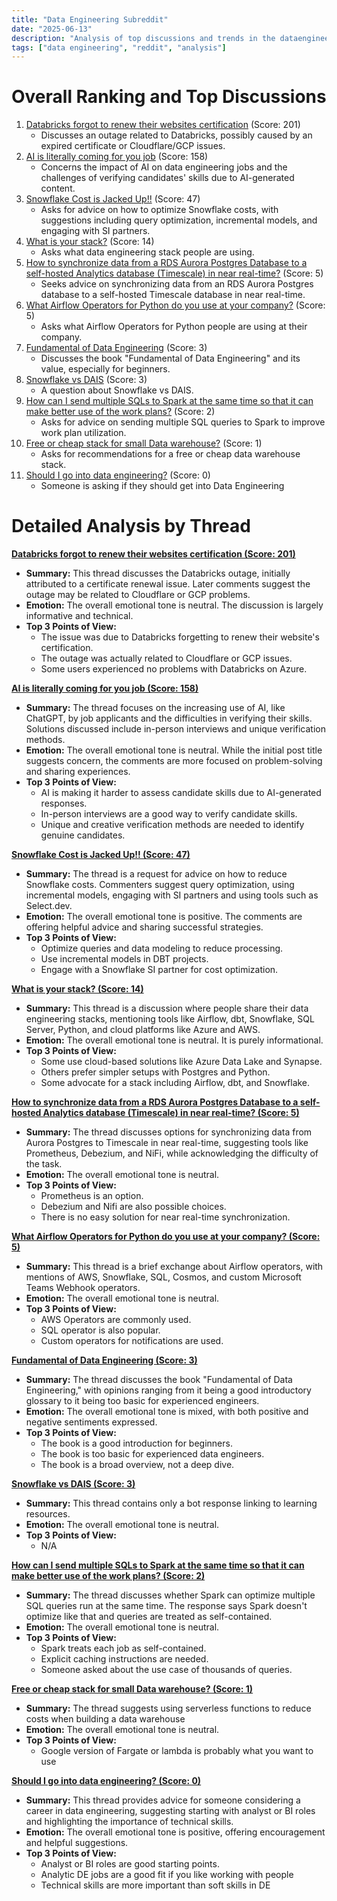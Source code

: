 ```yaml
---
title: "Data Engineering Subreddit"
date: "2025-06-13"
description: "Analysis of top discussions and trends in the dataengineering subreddit"
tags: ["data engineering", "reddit", "analysis"]
---
```


# Overall Ranking and Top Discussions
1.  [Databricks forgot to renew their websites certification](https://i.redd.it/7q79jjeylj6f1.png) (Score: 201)
    *   Discusses an outage related to Databricks, possibly caused by an expired certificate or Cloudflare/GCP issues.
2.  [AI is literally coming for you job](https://www.reddit.com/r/dataengineering/comments/1l9y4pf/ai_is_literally_coming_for_you_job/) (Score: 158)
    *   Concerns the impact of AI on data engineering jobs and the challenges of verifying candidates' skills due to AI-generated content.
3.  [Snowflake Cost is Jacked Up!!](https://www.reddit.com/r/dataengineering/comments/1l9njzn/snowflake_cost_is_jacked_up/) (Score: 47)
    *   Asks for advice on how to optimize Snowflake costs, with suggestions including query optimization, incremental models, and engaging with SI partners.
4.  [What is your stack?](https://www.reddit.com/r/dataengineering/comments/1l9psn2/what_is_your_stack/) (Score: 14)
    *   Asks what data engineering stack people are using.
5.  [How to synchronize data from a RDS Aurora Postgres Database to a self-hosted Analytics database (Timescale) in near real-time?](https://www.reddit.com/r/dataengineering/comments/1l9pvpg/how_to_synchronize_data_from_a_rds_aurora/) (Score: 5)
    *   Seeks advice on synchronizing data from an RDS Aurora Postgres database to a self-hosted Timescale database in near real-time.
6.  [What Airflow Operators for Python do you use at your company?](https://www.reddit.com/r/dataengineering/comments/1l9rix8/what_airflow_operators_for_python_do_you_use_at/) (Score: 5)
    *   Asks what Airflow Operators for Python people are using at their company.
7.  [Fundamental of Data Engineering](https://www.reddit.com/r/dataengineering/comments/1l9xkme/fundamental_of_data_engineering/) (Score: 3)
    *   Discusses the book "Fundamental of Data Engineering" and its value, especially for beginners.
8.  [Snowflake vs DAIS](https://www.reddit.com/r/dataengineering/comments/1la3se6/snowflake_vs_dais/) (Score: 3)
    *   A question about Snowflake vs DAIS.
9.  [How can I send multiple SQLs to Spark at the same time so that it can make better use of the work plans?](https://www.reddit.com/r/dataengineering/comments/1l9rdfz/how_can_i_send_multiple_sqls_to_spark_at_the_same/) (Score: 2)
    *   Asks for advice on sending multiple SQL queries to Spark to improve work plan utilization.
10. [Free or cheap stack for small Data warehouse?](https://www.reddit.com/r/dataengineering/comments/1la1ht8/free_or_cheap_stack_for_small_data_warehouse/) (Score: 1)
    *   Asks for recommendations for a free or cheap data warehouse stack.
11. [Should I go into data engineering?](https://www.reddit.com/r/dataengineering/comments/1l9ufov/should_i_go_into_data_engineering/) (Score: 0)
    *   Someone is asking if they should get into Data Engineering

# Detailed Analysis by Thread
**[Databricks forgot to renew their websites certification (Score: 201)](https://i.redd.it/7q79jjeylj6f1.png)**
*   **Summary:** This thread discusses the Databricks outage, initially attributed to a certificate renewal issue.  Later comments suggest the outage may be related to Cloudflare or GCP problems.
*   **Emotion:** The overall emotional tone is neutral. The discussion is largely informative and technical.
*   **Top 3 Points of View:**
    *   The issue was due to Databricks forgetting to renew their website's certification.
    *   The outage was actually related to Cloudflare or GCP issues.
    *   Some users experienced no problems with Databricks on Azure.

**[AI is literally coming for you job (Score: 158)](https://www.reddit.com/r/dataengineering/comments/1l9y4pf/ai_is_literally_coming_for_you_job/)**
*   **Summary:**  The thread focuses on the increasing use of AI, like ChatGPT, by job applicants and the difficulties in verifying their skills. Solutions discussed include in-person interviews and unique verification methods.
*   **Emotion:** The overall emotional tone is neutral. While the initial post title suggests concern, the comments are more focused on problem-solving and sharing experiences.
*   **Top 3 Points of View:**
    *   AI is making it harder to assess candidate skills due to AI-generated responses.
    *   In-person interviews are a good way to verify candidate skills.
    *   Unique and creative verification methods are needed to identify genuine candidates.

**[Snowflake Cost is Jacked Up!! (Score: 47)](https://www.reddit.com/r/dataengineering/comments/1l9njzn/snowflake_cost_is_jacked_up/)**
*   **Summary:**  The thread is a request for advice on how to reduce Snowflake costs.  Commenters suggest query optimization, using incremental models, engaging with SI partners and using tools such as Select.dev.
*   **Emotion:** The overall emotional tone is positive. The comments are offering helpful advice and sharing successful strategies.
*   **Top 3 Points of View:**
    *   Optimize queries and data modeling to reduce processing.
    *   Use incremental models in DBT projects.
    *   Engage with a Snowflake SI partner for cost optimization.

**[What is your stack? (Score: 14)](https://www.reddit.com/r/dataengineering/comments/1l9psn2/what_is_your_stack/)**
*   **Summary:**  This thread is a discussion where people share their data engineering stacks, mentioning tools like Airflow, dbt, Snowflake, SQL Server, Python, and cloud platforms like Azure and AWS.
*   **Emotion:** The overall emotional tone is neutral. It is purely informational.
*   **Top 3 Points of View:**
    *   Some use cloud-based solutions like Azure Data Lake and Synapse.
    *   Others prefer simpler setups with Postgres and Python.
    *   Some advocate for a stack including Airflow, dbt, and Snowflake.

**[How to synchronize data from a RDS Aurora Postgres Database to a self-hosted Analytics database (Timescale) in near real-time? (Score: 5)](https://www.reddit.com/r/dataengineering/comments/1l9pvpg/how_to_synchronize_data_from_a_rds_aurora/)**
*   **Summary:** The thread discusses options for synchronizing data from Aurora Postgres to Timescale in near real-time, suggesting tools like Prometheus, Debezium, and NiFi, while acknowledging the difficulty of the task.
*   **Emotion:** The overall emotional tone is neutral.
*   **Top 3 Points of View:**
    *   Prometheus is an option.
    *   Debezium and Nifi are also possible choices.
    *   There is no easy solution for near real-time synchronization.

**[What Airflow Operators for Python do you use at your company? (Score: 5)](https://www.reddit.com/r/dataengineering/comments/1l9rix8/what_airflow_operators_for_python_do_you_use_at/)**
*   **Summary:** This thread is a brief exchange about Airflow operators, with mentions of AWS, Snowflake, SQL, Cosmos, and custom Microsoft Teams Webhook operators.
*   **Emotion:** The overall emotional tone is neutral.
*   **Top 3 Points of View:**
    *   AWS Operators are commonly used.
    *   SQL operator is also popular.
    *   Custom operators for notifications are used.

**[Fundamental of Data Engineering (Score: 3)](https://www.reddit.com/r/dataengineering/comments/1l9xkme/fundamental_of_data_engineering/)**
*   **Summary:** The thread discusses the book "Fundamental of Data Engineering," with opinions ranging from it being a good introductory glossary to it being too basic for experienced engineers.
*   **Emotion:** The overall emotional tone is mixed, with both positive and negative sentiments expressed.
*   **Top 3 Points of View:**
    *   The book is a good introduction for beginners.
    *   The book is too basic for experienced data engineers.
    *   The book is a broad overview, not a deep dive.

**[Snowflake vs DAIS (Score: 3)](https://www.reddit.com/r/dataengineering/comments/1la3se6/snowflake_vs_dais/)**
*   **Summary:** This thread contains only a bot response linking to learning resources.
*   **Emotion:** The overall emotional tone is neutral.
*   **Top 3 Points of View:**
    *   N/A

**[How can I send multiple SQLs to Spark at the same time so that it can make better use of the work plans? (Score: 2)](https://www.reddit.com/r/dataengineering/comments/1l9rdfz/how_can_i_send_multiple_sqls_to_spark_at_the_same/)**
*   **Summary:** The thread discusses whether Spark can optimize multiple SQL queries run at the same time. The response says Spark doesn't optimize like that and queries are treated as self-contained.
*   **Emotion:** The overall emotional tone is neutral.
*   **Top 3 Points of View:**
    *   Spark treats each job as self-contained.
    *   Explicit caching instructions are needed.
    *   Someone asked about the use case of thousands of queries.

**[Free or cheap stack for small Data warehouse? (Score: 1)](https://www.reddit.com/r/dataengineering/comments/1la1ht8/free_or_cheap_stack_for_small_data_warehouse/)**
*   **Summary:** The thread suggests using serverless functions to reduce costs when building a data warehouse
*   **Emotion:** The overall emotional tone is neutral.
*   **Top 3 Points of View:**
    *   Google version of Fargate or lambda is probably what you want to use

**[Should I go into data engineering? (Score: 0)](https://www.reddit.com/r/dataengineering/comments/1l9ufov/should_i_go_into_data_engineering/)**
*   **Summary:** This thread provides advice for someone considering a career in data engineering, suggesting starting with analyst or BI roles and highlighting the importance of technical skills.
*   **Emotion:** The overall emotional tone is positive, offering encouragement and helpful suggestions.
*   **Top 3 Points of View:**
    *   Analyst or BI roles are good starting points.
    *   Analytic DE jobs are a good fit if you like working with people
    *   Technical skills are more important than soft skills in DE
